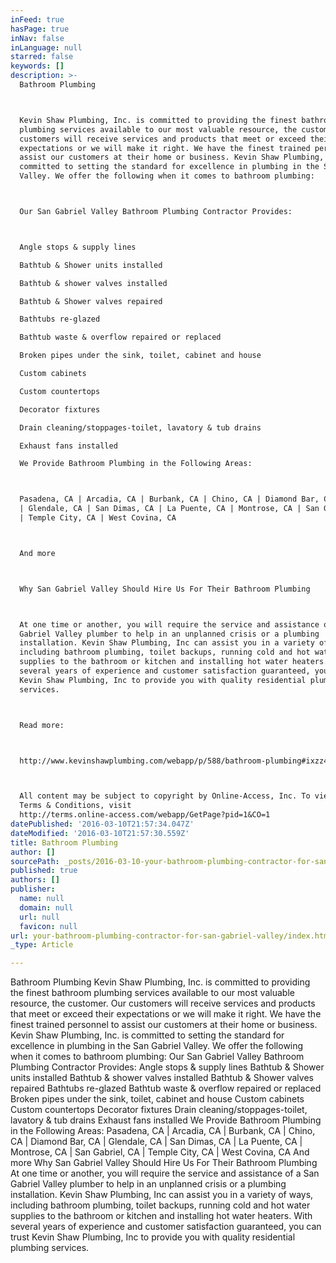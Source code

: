 ```yaml
---
inFeed: true
hasPage: true
inNav: false
inLanguage: null
starred: false
keywords: []
description: >-
  Bathroom Plumbing



  Kevin Shaw Plumbing, Inc. is committed to providing the finest bathroom
  plumbing services available to our most valuable resource, the customer. Our
  customers will receive services and products that meet or exceed their
  expectations or we will make it right. We have the finest trained personnel to
  assist our customers at their home or business. Kevin Shaw Plumbing, Inc. is
  committed to setting the standard for excellence in plumbing in the San Gabriel
  Valley. We offer the following when it comes to bathroom plumbing:



  Our San Gabriel Valley Bathroom Plumbing Contractor Provides:



  Angle stops & supply lines

  Bathtub & Shower units installed

  Bathtub & shower valves installed

  Bathtub & Shower valves repaired

  Bathtubs re-glazed

  Bathtub waste & overflow repaired or replaced

  Broken pipes under the sink, toilet, cabinet and house

  Custom cabinets

  Custom countertops

  Decorator fixtures

  Drain cleaning/stoppages-toilet, lavatory & tub drains

  Exhaust fans installed

  We Provide Bathroom Plumbing in the Following Areas:



  Pasadena, CA | Arcadia, CA | Burbank, CA | Chino, CA | Diamond Bar, CA
  | Glendale, CA | San Dimas, CA | La Puente, CA | Montrose, CA | San Gabriel, CA
  | Temple City, CA | West Covina, CA



  And more



  Why San Gabriel Valley Should Hire Us For Their Bathroom Plumbing



  At one time or another, you will require the service and assistance of a San
  Gabriel Valley plumber to help in an unplanned crisis or a plumbing
  installation. Kevin Shaw Plumbing, Inc can assist you in a variety of ways,
  including bathroom plumbing, toilet backups, running cold and hot water
  supplies to the bathroom or kitchen and installing hot water heaters. With
  several years of experience and customer satisfaction guaranteed, you can trust
  Kevin Shaw Plumbing, Inc to provide you with quality residential plumbing
  services.



  Read more:



  http://www.kevinshawplumbing.com/webapp/p/588/bathroom-plumbing#ixzz42XGp1M1s



  All content may be subject to copyright by Online-Access, Inc. To view the
  Terms & Conditions, visit
  http://terms.online-access.com/webapp/GetPage?pid=1&CO=1
datePublished: '2016-03-10T21:57:34.047Z'
dateModified: '2016-03-10T21:57:30.559Z'
title: Bathroom Plumbing
author: []
sourcePath: _posts/2016-03-10-your-bathroom-plumbing-contractor-for-san-gabriel-valley.md
published: true
authors: []
publisher:
  name: null
  domain: null
  url: null
  favicon: null
url: your-bathroom-plumbing-contractor-for-san-gabriel-valley/index.html
_type: Article

---
```

Bathroom Plumbing
Kevin Shaw Plumbing, Inc. is committed to providing the finest bathroom plumbing services available to our most valuable resource, the customer. Our customers will receive services and products that meet or exceed their expectations or we will make it right. We have the finest trained personnel to assist our customers at their home or business. Kevin Shaw Plumbing, Inc. is committed to setting the standard for excellence in plumbing in the San Gabriel Valley. We offer the following when it comes to bathroom plumbing:
Our San Gabriel Valley Bathroom Plumbing Contractor Provides:
Angle stops & supply lines
Bathtub & Shower units installed
Bathtub & shower valves installed
Bathtub & Shower valves repaired
Bathtubs re-glazed
Bathtub waste & overflow repaired or replaced
Broken pipes under the sink, toilet, cabinet and house
Custom cabinets
Custom countertops
Decorator fixtures
Drain cleaning/stoppages-toilet, lavatory & tub drains
Exhaust fans installed
We Provide Bathroom Plumbing in the Following Areas:
Pasadena, CA | Arcadia, CA | Burbank, CA | Chino, CA | Diamond Bar, CA | Glendale, CA | San Dimas, CA | La Puente, CA | Montrose, CA | San Gabriel, CA | Temple City, CA | West Covina, CA
And more
Why San Gabriel Valley Should Hire Us For Their Bathroom Plumbing
At one time or another, you will require the service and assistance of a San Gabriel Valley plumber to help in an unplanned crisis or a plumbing installation. Kevin Shaw Plumbing, Inc can assist you in a variety of ways, including bathroom plumbing, toilet backups, running cold and hot water supplies to the bathroom or kitchen and installing hot water heaters. With several years of experience and customer satisfaction guaranteed, you can trust Kevin Shaw Plumbing, Inc to provide you with quality residential plumbing services.